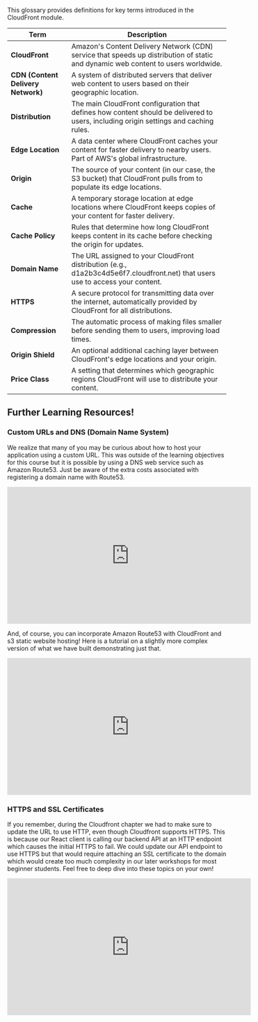
This glossary provides definitions for key terms introduced in the CloudFront module.

| Term | Description |
|------|-------------|
| **CloudFront** | Amazon's Content Delivery Network (CDN) service that speeds up distribution of static and dynamic web content to users worldwide. |
| **CDN (Content Delivery Network)** | A system of distributed servers that deliver web content to users based on their geographic location. |
| **Distribution** | The main CloudFront configuration that defines how content should be delivered to users, including origin settings and caching rules. |
| **Edge Location** | A data center where CloudFront caches your content for faster delivery to nearby users. Part of AWS's global infrastructure. |
| **Origin** | The source of your content (in our case, the S3 bucket) that CloudFront pulls from to populate its edge locations. |
| **Cache** | A temporary storage location at edge locations where CloudFront keeps copies of your content for faster delivery. |
| **Cache Policy** | Rules that determine how long CloudFront keeps content in its cache before checking the origin for updates. |
| **Domain Name** | The URL assigned to your CloudFront distribution (e.g., d1a2b3c4d5e6f7.cloudfront.net) that users use to access your content. |
| **HTTPS** | A secure protocol for transmitting data over the internet, automatically provided by CloudFront for all distributions. |
| **Compression** | The automatic process of making files smaller before sending them to users, improving load times. |
| **Origin Shield** | An optional additional caching layer between CloudFront's edge locations and your origin. |
| **Price Class** | A setting that determines which geographic regions CloudFront will use to distribute your content. |



## Further Learning Resources!
### Custom URLs and DNS (Domain Name System)

We realize that many of you may be curious about how to host your application using a custom URL. This was outside of the learning objectives for this course but it is possible by using a DNS web service such as Amazon Route53. Just be aware of the extra costs associated with registering a domain name with Route53.
<iframe width="560" height="315" src="https://www.youtube.com/embed/10JKpg-eqZU?si=RFRHSA56t8k50nHQ" title="YouTube video player" frameborder="0" allow="accelerometer; autoplay; clipboard-write; encrypted-media; gyroscope; picture-in-picture; web-share" referrerpolicy="strict-origin-when-cross-origin" allowfullscreen></iframe>

And, of course, you can incorporate Amazon Route53 with CloudFront and s3 static website hosting! Here is a tutorial on a slightly more complex version of what we have built demonstrating just that.

<iframe width="560" height="315" src="https://www.youtube.com/embed/mls8tiiI3uc?si=xmlHGdPI6BF2aVfF" title="YouTube video player" frameborder="0" allow="accelerometer; autoplay; clipboard-write; encrypted-media; gyroscope; picture-in-picture; web-share" referrerpolicy="strict-origin-when-cross-origin" allowfullscreen></iframe>


### HTTPS and SSL Certificates
If you remember, during the Cloudfront chapter we had to make sure to update the URL to use HTTP, even though Cloudfront supports HTTPS. This is because our React client is calling our backend API at an HTTP endpoint which causes the initial HTTPS to fail. We could update our API endpoint to use HTTPS but that would require attaching an SSL certificate to the domain which would create too much complexity in our later workshops for most beginner students. Feel free to deep dive into these topics on your own!
<iframe width="560" height="315" src="https://www.youtube.com/embed/j9QmMEWmcfo?si=xnYnwPVT8uTG6YXw" title="YouTube video player" frameborder="0" allow="accelerometer; autoplay; clipboard-write; encrypted-media; gyroscope; picture-in-picture; web-share" referrerpolicy="strict-origin-when-cross-origin" allowfullscreen></iframe>

